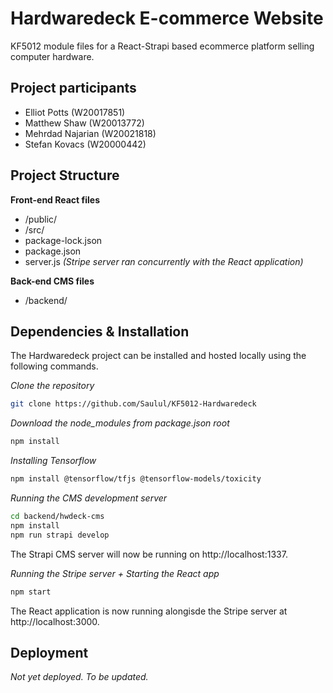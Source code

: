 
# Hardwaredeck E-commerce Website
KF5012 module files for a React-Strapi based ecommerce platform selling computer hardware.

## Project participants
- Elliot Potts (W20017851)
- Matthew Shaw (W20013772)
- Mehrdad Najarian (W20021818)
- Stefan Kovacs (W20000442)

## Project Structure
**Front-end React files**
- /public/
- /src/
- package-lock.json
- package.json
- server.js *(Stripe server ran concurrently with the React application)*

**Back-end CMS files**
- /backend/

## Dependencies & Installation
The Hardwaredeck project can be installed and hosted locally using the following commands.

*Clone the repository*
```bash
git clone https://github.com/Saulul/KF5012-Hardwaredeck
```

*Download the node_modules from package.json root*
```bash
npm install
```

*Installing Tensorflow*
```bash
npm install @tensorflow/tfjs @tensorflow-models/toxicity
```

*Running the CMS development server*
```bash
cd backend/hwdeck-cms
npm install
npm run strapi develop
```
The Strapi CMS server will now be running on http://localhost:1337.

*Running the Stripe server + Starting the React app*
```bash
npm start
```

The React application is now running alongisde the Stripe server at http://localhost:3000.

## Deployment
*Not yet deployed. To be updated.*
